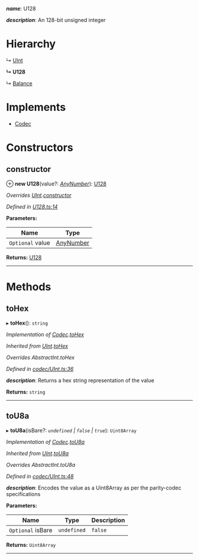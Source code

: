 

*__name__*: U128

*__description__*: An 128-bit unsigned integer

# Hierarchy

↳  [UInt](_codec_uint_.uint.md)

**↳ U128**

↳  [Balance](_balance_.balance.md)

# Implements

* [Codec](../interfaces/_types_.codec.md)

# Constructors

<a id="constructor"></a>

##  constructor

⊕ **new U128**(value?: *[AnyNumber](../modules/_types_.md#anynumber)*): [U128](_u128_.u128.md)

*Overrides [UInt](_codec_uint_.uint.md).[constructor](_codec_uint_.uint.md#constructor)*

*Defined in [U128.ts:14](https://github.com/polkadot-js/api/blob/ee21272/packages/types/src/U128.ts#L14)*

**Parameters:**

| Name | Type |
| ------ | ------ |
| `Optional` value | [AnyNumber](../modules/_types_.md#anynumber) |

**Returns:** [U128](_u128_.u128.md)

___

# Methods

<a id="tohex"></a>

##  toHex

▸ **toHex**(): `string`

*Implementation of [Codec](../interfaces/_types_.codec.md).[toHex](../interfaces/_types_.codec.md#tohex)*

*Inherited from [UInt](_codec_uint_.uint.md).[toHex](_codec_uint_.uint.md#tohex)*

*Overrides AbstractInt.toHex*

*Defined in [codec/UInt.ts:36](https://github.com/polkadot-js/api/blob/ee21272/packages/types/src/codec/UInt.ts#L36)*

*__description__*: Returns a hex string representation of the value

**Returns:** `string`

___
<a id="tou8a"></a>

##  toU8a

▸ **toU8a**(isBare?: *`undefined` | `false` | `true`*): `Uint8Array`

*Implementation of [Codec](../interfaces/_types_.codec.md).[toU8a](../interfaces/_types_.codec.md#tou8a)*

*Inherited from [UInt](_codec_uint_.uint.md).[toU8a](_codec_uint_.uint.md#tou8a)*

*Overrides AbstractInt.toU8a*

*Defined in [codec/UInt.ts:48](https://github.com/polkadot-js/api/blob/ee21272/packages/types/src/codec/UInt.ts#L48)*

*__description__*: Encodes the value as a Uint8Array as per the parity-codec specifications

**Parameters:**

| Name | Type | Description |
| ------ | ------ | ------ |
| `Optional` isBare | `undefined` | `false` | `true` |  true when the value has none of the type-specific prefixes (internal) |

**Returns:** `Uint8Array`

___

